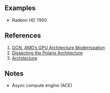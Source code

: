 
## Examples

* Radeon HD 7950


## References

1. [GCN, AMD’s GPU Architecture Modernization](https://chipsandcheese.com/2023/12/04/gcn-amds-gpu-architecture-modernization/)
2. [Dissecting the Polaris Architecture](https://www.amd.com/system/files/documents/polaris-whitepaper.pdf)
3. [Architecture](https://web.archive.org/web/20140405160015/https://www.amd.com/Documents/GCN_Architecture_whitepaper.pdf)


## Notes

* Async compute engine (ACE)

